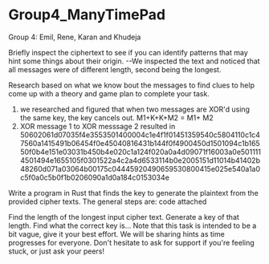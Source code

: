 # Group4_ManyTimePad
Group 4: Emil, Rene, Karan and Khudeja


Briefly inspect the ciphertext to see if you can identify patterns that may hint some things about their origin.
--We inspected the text and noticed that all messages were of different length, second being the longest.

Research based on what we know bout the messages to find clues to help come up with a theory and game plan to complete your task.
1. we researched and figured that when two messages are XOR'd using the same key, the key cancels out. M1+K+K+M2 = M1+ M2
2. XOR message 1 to XOR messsage 2 resulted in
   50602061d07035f4e3553501400004c1e4f1f01451359540c5804110c1c47560a1415491b06454f0e45040816431b144f0f4900450d1501094c1b16550f0b4e151e03031b450b4e020c1a124f020a0a4d09071f16003a0e5011114501494e1655105f0301522a4c2a4d6533114b0e2005151d11014b41402b48260d071a03064b00175c04445920490659530800415e025e540a1a0c5f0a0c5b0f1b0206090a1d0a184c0153034e


Write a program in Rust that finds the key to generate the plaintext from the provided cipher texts.
The general steps are: code attached

Find the length of the longest input cipher text. 
Generate a key of that length.
Find what the correct key is...
Note that this task is intended to be a bit vague, give it your best effort. We will be sharing hints as time progresses for everyone. Don't hesitate to ask for support if you're feeling stuck, or just ask your peers!

